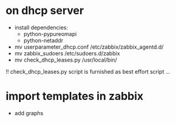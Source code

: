 # on dhcp server
* install dependencies:
    * python-pypureomapi
    * python-netaddr
* mv userparameter_dhcp.conf /etc/zabbix/zabbix_agentd.d/
* mv zabbix_sudoers /etc/sudoers.d/zabbix
* mv check_dhcp_leases.py /usr/local/bin/

!! check_dhcp_leases.py script is furnished as best effort script ...

# import templates in zabbix
* add graphs
